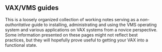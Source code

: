 VAX/VMS guides
--------------

This is a loosely organized collection of working notes serving as a
*non-authoritative* guide to installing, administrating and using the VMS
operating system and various applications on VAX systems from a novice
perspective. Some information presented on these pages might not reflect
best practices, but they will hopefully prove useful to getting your VAX
into a functional state. 
